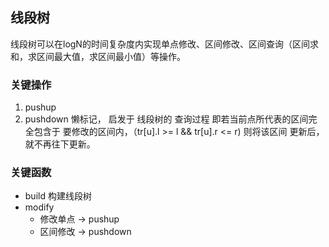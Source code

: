 ## 线段树
线段树可以在logN的时间复杂度内实现单点修改、区间修改、区间查询（区间求和，求区间最大值，求区间最小值）等操作。
### 关键操作
1. pushup
2. pushdown 懒标记， 启发于 线段树的 查询过程
            即若当前点所代表的区间完全包含于 要修改的区间内，（tr[u].l >= l && tr[u].r <= r) 则将该区间
            更新后，就不再往下更新。

### 关键函数
- build 构建线段树
- modify 
  - 修改单点 -> pushup
  - 区间修改 -> pushdown